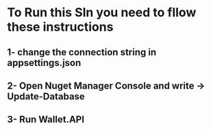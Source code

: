 # To Run this Sln you need to fllow these instructions 
## 1- change the connection string in appsettings.json
## 2- Open Nuget Manager Console and write -> Update-Database

## 3- Run Wallet.API  
